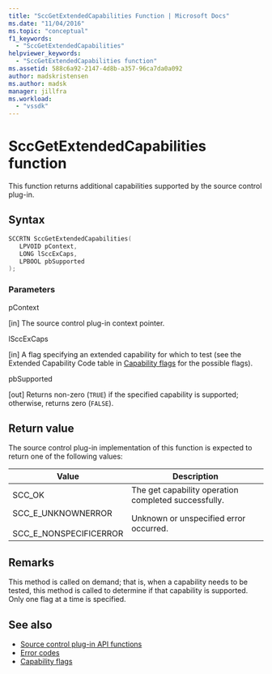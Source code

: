 ```yaml
---
title: "SccGetExtendedCapabilities Function | Microsoft Docs"
ms.date: "11/04/2016"
ms.topic: "conceptual"
f1_keywords:
  - "SccGetExtendedCapabilities"
helpviewer_keywords:
  - "SccGetExtendedCapabilities function"
ms.assetid: 588c6a92-2147-4d8b-a357-96ca7da0a092
author: madskristensen
ms.author: madsk
manager: jillfra
ms.workload:
  - "vssdk"
---
```

# SccGetExtendedCapabilities function
This function returns additional capabilities supported by the source control plug-in.

## Syntax

```cpp
SCCRTN SccGetExtendedCapabilities(
   LPVOID pContext,
   LONG lSccExCaps,
   LPBOOL pbSupported
);
```

### Parameters
 pContext

[in] The source control plug-in context pointer.

 lSccExCaps

[in] A flag specifying an extended capability for which to test (see the Extended Capability Code table in [Capability flags](../extensibility/capability-flags.md) for the possible flags).

 pbSupported

[out] Returns non-zero (`TRUE`) if the specified capability is supported; otherwise, returns zero (`FALSE`).

## Return value
 The source control plug-in implementation of this function is expected to return one of the following values:

|Value|Description|
|-----------|-----------------|
|SCC_OK|The get capability operation completed successfully.|
|SCC_E_UNKNOWNERROR<br /><br /> SCC_E_NONSPECIFICERROR|Unknown or unspecified error occurred.|

## Remarks
 This method is called on demand; that is, when a capability needs to be tested, this method is called to determine if that capability is supported. Only one flag at a time is specified.

## See also
- [Source control plug-in API functions](../extensibility/source-control-plug-in-api-functions.md)
- [Error codes](../extensibility/error-codes.md)
- [Capability flags](../extensibility/capability-flags.md)